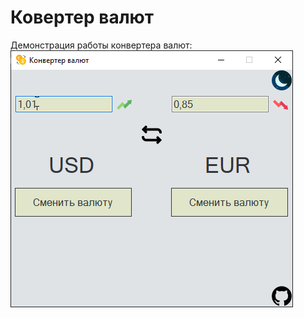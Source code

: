 # Ковертер валют

Демонстрация работы конвертера валют:
![Демонстрация работы конвертера валют](https://github.com/umanets-alexander/CurrencyConverter/blob/main/img/demonstration.gif)
